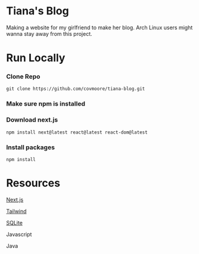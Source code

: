 # Tiana's Blog
Making a website for my girlfriend to make her blog. Arch Linux users might wanna stay away from this project.

# Run Locally

### Clone Repo

`git clone https://github.com/covmoore/tiana-blog.git`

### Make sure npm is installed

### Download next.js

`npm install next@latest react@latest react-dom@latest`

### Install packages

`npm install`

# Resources

[Next.js](https://nextjs.org/)

[Tailwind](https://tailwindcss.com/docs)

[SQLite](https://www.sqlite.org/)

Javascript

Java